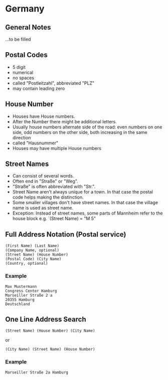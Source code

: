 # Germany

## General Notes

…to be filled

## Postal Codes

* 5 digit
* numerical
* no spaces
* called "Postleitzahl", abbreviated "PLZ"
* may contain leading zero

## House Number

* Houses have House numbers.
* After the Number there might be additional letters.
* Usually house numbers alternate side of the road: even numbers on one side,
  odd numbers on the other side, both increasing in the same direction
* called "Hausnummer"
* Houses may have multiple House numbers

## Street Names

* Can consist of several words.
* Often end in "Straße" or "Weg".
* "Straße" is often abbreviated with "Str.".
* Street Name aren't always unique for a town. In that case the postal code helps making the distinction.
* Some smaller villages don't have street names. In that case the village name is used as street name.
* Exception: Instead of street names, some parts of Mannheim refer to the house block e.g. `(Street Name) = "M 5"

## Full Address Notation (Postal service)

```
(First Name) (Last Name)
(Company Name, optional)
(Street Name) (House Number)
(Postal Code) (City Name)
(Country, optional)
```

### Example

```
Max Mustermann
Congress Center Hamburg
Marseiller Straße 2 a
20355 Hamburg
Deutschland
```

## One Line Address Search

```
(Street Name) (House Number) (City Name)
```

or

```
(City Name) (Street Name) (House Number)
```

### Example

```
Marseiller Straße 2a Hamburg
```
